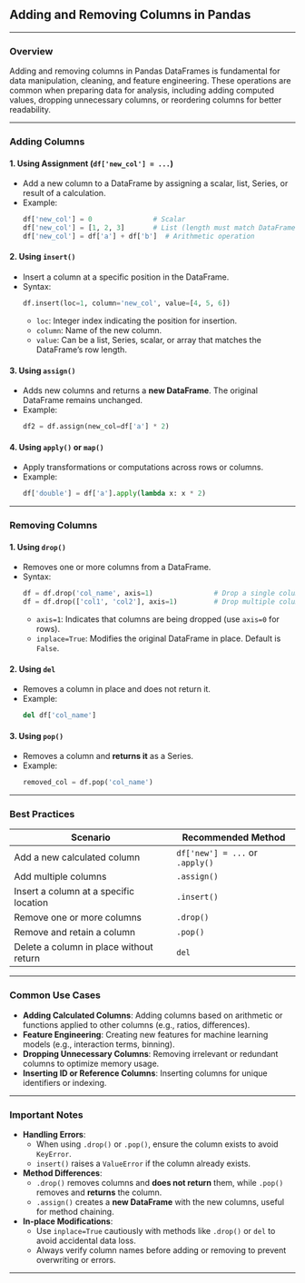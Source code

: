 ## **Adding and Removing Columns in Pandas**

---

### **Overview**
Adding and removing columns in Pandas DataFrames is fundamental for data manipulation, cleaning, and feature engineering. These operations are common when preparing data for analysis, including adding computed values, dropping unnecessary columns, or reordering columns for better readability.

---

### **Adding Columns**

#### **1. Using Assignment (`df['new_col'] = ...`)**
- Add a new column to a DataFrame by assigning a scalar, list, Series, or result of a calculation.
- Example:
  ```python
  df['new_col'] = 0               # Scalar
  df['new_col'] = [1, 2, 3]       # List (length must match DataFrame rows)
  df['new_col'] = df['a'] + df['b']  # Arithmetic operation
  ```

#### **2. Using `insert()`**
- Insert a column at a specific position in the DataFrame.
- Syntax:
  ```python
  df.insert(loc=1, column='new_col', value=[4, 5, 6])
  ```
  - `loc`: Integer index indicating the position for insertion.
  - `column`: Name of the new column.
  - `value`: Can be a list, Series, scalar, or array that matches the DataFrame’s row length.

#### **3. Using `assign()`**
- Adds new columns and returns a **new DataFrame**. The original DataFrame remains unchanged.
- Example:
  ```python
  df2 = df.assign(new_col=df['a'] * 2)
  ```

#### **4. Using `apply()` or `map()`**
- Apply transformations or computations across rows or columns.
- Example:
  ```python
  df['double'] = df['a'].apply(lambda x: x * 2)
  ```

---

### **Removing Columns**

#### **1. Using `drop()`**
- Removes one or more columns from a DataFrame.
- Syntax:
  ```python
  df = df.drop('col_name', axis=1)               # Drop a single column
  df = df.drop(['col1', 'col2'], axis=1)         # Drop multiple columns
  ```
  - `axis=1`: Indicates that columns are being dropped (use `axis=0` for rows).
  - `inplace=True`: Modifies the original DataFrame in place. Default is `False`.

#### **2. Using `del`**
- Removes a column in place and does not return it.
- Example:
  ```python
  del df['col_name']
  ```

#### **3. Using `pop()`**
- Removes a column and **returns it** as a Series.
- Example:
  ```python
  removed_col = df.pop('col_name')
  ```

---

### **Best Practices**

| Scenario                              | Recommended Method   |
|---------------------------------------|-----------------------|
| Add a new calculated column           | `df['new'] = ...` or `.apply()` |
| Add multiple columns                  | `.assign()`           |
| Insert a column at a specific location| `.insert()`           |
| Remove one or more columns            | `.drop()`             |
| Remove and retain a column            | `.pop()`              |
| Delete a column in place without return | `del`                 |

---

### **Common Use Cases**
- **Adding Calculated Columns**: Adding columns based on arithmetic or functions applied to other columns (e.g., ratios, differences).
- **Feature Engineering**: Creating new features for machine learning models (e.g., interaction terms, binning).
- **Dropping Unnecessary Columns**: Removing irrelevant or redundant columns to optimize memory usage.
- **Inserting ID or Reference Columns**: Inserting columns for unique identifiers or indexing.

---

### **Important Notes**
- **Handling Errors**: 
  - When using `.drop()` or `.pop()`, ensure the column exists to avoid `KeyError`.
  - `insert()` raises a `ValueError` if the column already exists.
- **Method Differences**:
  - `.drop()` removes columns and **does not return** them, while `.pop()` removes and **returns** the column.
  - `.assign()` creates a **new DataFrame** with the new columns, useful for method chaining.
- **In-place Modifications**: 
  - Use `inplace=True` cautiously with methods like `.drop()` or `del` to avoid accidental data loss.
  - Always verify column names before adding or removing to prevent overwriting or errors.
  
---
